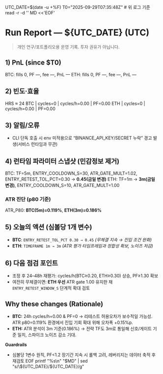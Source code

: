 UTC_DATE=$(date -u +%F)
T0="2025-09-29T07:35:48Z"   # 위 로그 기준
read -r -d '' MD <<'EOF'
# Run Report — ${UTC_DATE} (UTC)
> 개인 연구/포트폴리오용 운영 기록. 투자 권유가 아닙니다.

## 1) PnL (since $T0)
BTC: fills 0, PF —, fee —, PnL —
ETH: fills 0, PF —, fee —, PnL —

## 2) 빈도·효율
HRS ≈ 24
BTC | cycles=0 | cycles/h=0.00 | PF=0.00
ETH | cycles=0 | cycles/h=0.00 | PF=0.00

## 3) 알림/오류
- CLI 단독 호출 시 env 미적용으로 “BINANCE_API_KEY/SECRET 누락” 경고 발생(서비스 런타임과 무관)

## 4) 런타임 파라미터 스냅샷 (민감정보 제거)
BTC: TF=5m, ENTRY_COOLDOWN_S=30, ATR_GATE_MULT=1.02, ENTRY_RETEST_TOL_PCT=0.30 → **0.45(금일 변경)**
ETH: TF=1m → **3m(금일 변경)**, ENTRY_COOLDOWN_S=10, ATR_GATE_MULT=1.00

### ATR 진단 (p80 기준)
ATR_P80: **BTC(5m)=0.119%**, **ETH(3m)=0.186%**

## 5) 오늘의 액션 (심볼당 1개 변수)
- **BTC**: `ENTRY_RETEST_TOL_PCT 0.30 → 0.45` *(무체결 지속 → 진입 조건 완화)*
- **ETH**: `TIMEFRAME 1m → 3m` *(ATR 평가 타임프레임과 정합성 확보, 노이즈 저감)*

## 6) 다음 점검 포인트
- 조정 후 24–48h 재평가: cycles/h(BTC≥0.20, ETH≥0.30) 상승, PF≥1.30 확보
- 여전히 무체결이면: **ETH 우선** ATR gate 1.00 유지한 채 `ENTRY_RETEST_WINDOW_S` 단계적 확대 검토

## Why these changes (Rationale)
- **BTC:** 24h cycles/h=0.00 & PF=0 → 리테스트 허용오차가 보수적일 가능성. ATR p80=0.119% 환경에서 진입 기회 확대 위해 오차폭 +0.15%p.
- **ETH:** ATR 분석이 3m 기준(0.186%) → 전략 TF도 3m로 통일해 신호/게이트 기준 일치, 스파이크 노이즈 감소 기대.

**Guardrails**
- 심볼당 1변수 원칙, PF<1.2 장기간 지속 시 롤백 고려, 레버리지는 데이터 축적 후 재검토
EOF
printf "%s\n" "$MD" | sed "s/\${UTC_DATE}/${UTC_DATE}/g"
